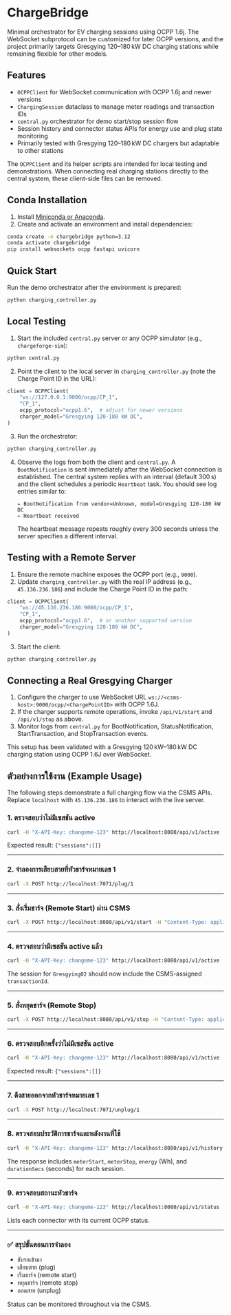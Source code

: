 # ChargeBridge

Minimal orchestrator for EV charging sessions using OCPP 1.6j.
The WebSocket subprotocol can be customized for later OCPP versions,
and the project primarily targets Gresgying 120–180 kW DC charging
stations while remaining flexible for other models.

## Features
- `OCPPClient` for WebSocket communication with OCPP 1.6j and newer versions
- `ChargingSession` dataclass to manage meter readings and transaction IDs
- `central.py` orchestrator for demo start/stop session flow
- Session history and connector status APIs for energy use and plug state monitoring
- Primarily tested with Gresgying 120–180 kW DC chargers but adaptable to other stations

The `OCPPClient` and its helper scripts are intended for local testing and
demonstrations. When connecting real charging stations directly to the
central system, these client-side files can be removed.

## Conda Installation

1. Install [Miniconda or Anaconda](https://docs.conda.io/en/latest/miniconda.html).
2. Create and activate an environment and install dependencies:

```bash
conda create -n chargebridge python=3.12
conda activate chargebridge
pip install websockets ocpp fastapi uvicorn
```

## Quick Start

Run the demo orchestrator after the environment is prepared:

```bash
python charging_controller.py
```

## Local Testing

1. Start the included `central.py` server or any OCPP simulator (e.g., `chargeforge-sim`):

```bash
python central.py
```

2. Point the client to the local server in `charging_controller.py` (note the Charge Point ID in the URL):

```python
client = OCPPClient(
    "ws://127.0.0.1:9000/ocpp/CP_1",
    "CP_1",
    ocpp_protocol="ocpp1.6",  # adjust for newer versions
    charger_model="Gresgying 120-180 kW DC",
)
```

3. Run the orchestrator:

```bash
python charging_controller.py
```

4. Observe the logs from both the client and `central.py`. A
   `BootNotification` is sent immediately after the WebSocket connection is
   established. The central system replies with an interval (default 300 s)
   and the client schedules a periodic `Heartbeat` task. You should see log
   entries similar to:

   ```
   ← BootNotification from vendor=Unknown, model=Gresgying 120-180 kW DC
   ← Heartbeat received
   ```

   The heartbeat message repeats roughly every 300 seconds unless the server
   specifies a different interval.

## Testing with a Remote Server

1. Ensure the remote machine exposes the OCPP port (e.g., `9000`).
2. Update `charging_controller.py` with the real IP address (e.g., `45.136.236.186`) and include the Charge Point ID in the path:

```python
client = OCPPClient(
    "ws://45.136.236.186:9000/ocpp/CP_1",
    "CP_1",
    ocpp_protocol="ocpp1.6",  # or another supported version
    charger_model="Gresgying 120-180 kW DC",
)
```

3. Start the client:

```bash
python charging_controller.py
```

## Connecting a Real Gresgying Charger

1. Configure the charger to use WebSocket URL `ws://<csms-host>:9000/ocpp/<ChargePointID>` with OCPP 1.6J.
2. If the charger supports remote operations, invoke `/api/v1/start` and `/api/v1/stop` as above.
3. Monitor logs from `central.py` for BootNotification, StatusNotification, StartTransaction, and StopTransaction events.

This setup has been validated with a Gresgying 120 kW–180 kW DC charging station using OCPP 1.6J over WebSocket.

## ตัวอย่างการใช้งาน (Example Usage)

The following steps demonstrate a full charging flow via the CSMS APIs. Replace `localhost` with `45.136.236.186` to interact with the live server.

### 1. ตรวจสอบว่าไม่มีเซสชัน active

```bash
curl -H "X-API-Key: changeme-123" http://localhost:8080/api/v1/active
```

Expected result: `{"sessions":[]}`

---

### 2. จำลองการเสียบสายที่หัวชาร์จหมายเลข 1

```bash
curl -X POST http://localhost:7071/plug/1
```

---

### 3. สั่งเริ่มชาร์จ (Remote Start) ผ่าน CSMS

```bash
curl -X POST http://localhost:8080/api/v1/start -H "Content-Type: application/json" -H "X-API-Key: changeme-123" -d "{\"cpid\":\"Gresgying02\",\"connectorId\":1,\"id_tag\":\"VID:FCA47A147858\"}"
```

---

### 4. ตรวจสอบว่ามีเซสชัน active แล้ว

```bash
curl -H "X-API-Key: changeme-123" http://localhost:8080/api/v1/active
```

The session for `Gresgying02` should now include the CSMS-assigned `transactionId`.

---

### 5. สั่งหยุดชาร์จ (Remote Stop)

```bash
curl -X POST http://localhost:8080/api/v1/stop -H "Content-Type: application/json" -H "X-API-Key: changeme-123" -d "{\"cpid\":\"Gresgying02\",\"transactionId\":1}"
```

---

### 6. ตรวจสอบอีกครั้งว่าไม่มีเซสชัน active

```bash
curl -H "X-API-Key: changeme-123" http://localhost:8080/api/v1/active
```

Expected result: `{"sessions":[]}`

---

### 7. ดึงสายออกจากหัวชาร์จหมายเลข 1

```bash
curl -X POST http://localhost:7071/unplug/1
```

---

### 8. ตรวจสอบประวัติการชาร์จและพลังงานที่ใช้

```bash
curl -H "X-API-Key: changeme-123" http://localhost:8080/api/v1/history
```

The response includes `meterStart`, `meterStop`, `energy` (Wh), and `durationSecs` (seconds) for each session.

---

### 9. ตรวจสอบสถานะหัวชาร์จ

```bash
curl -H "X-API-Key: changeme-123" http://localhost:8080/api/v1/status
```

Lists each connector with its current OCPP status.

---

### ✅ สรุปขั้นตอนการจำลอง

- ขับรถเข้ามา
- เสียบสาย (plug)
- เริ่มชาร์จ (remote start)
- หยุดชาร์จ (remote stop)
- ถอดสาย (unplug)

Status can be monitored throughout via the CSMS.